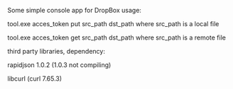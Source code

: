 Some simple console app for DropBox
usage:

tool.exe acces_token put src_path dst_path
where src_path is a local file

tool.exe acces_token get src_path dst_path
where src_path is a remote file



third party libraries, dependency:

rapidjson 1.0.2 (1.0.3 not compiling)

libcurl (curl 7.65.3)
